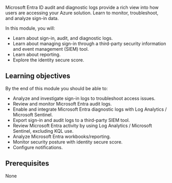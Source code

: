 Microsoft Entra ID audit and diagnostic logs provide a rich view into how users are accessing your Azure solution. Learn to monitor, troubleshoot, and analyze sign-in data.

In this module, you will:

 -  Learn about sign-in, audit, and diagnostic logs.
 -  Learn about managing sign-in through a third-party security information and event management (SIEM) tool.
 -  Learn about reporting.
 -  Explore the identity secure score.

## Learning objectives

By the end of this module you should be able to:

 -  Analyze and investigate sign-in logs to troubleshoot access issues.
 -  Review and monitor Microsoft Entra audit logs.
 -  Enable and integrate Microsoft Entra diagnostic logs with Log Analytics / Microsoft Sentinel.
 -  Export sign-in and audit logs to a third-party SIEM tool.
 -  Review Microsoft Entra activity by using Log Analytics / Microsoft Sentinel, excluding KQL use.
 -  Analyze Microsoft Entra workbooks/reporting.
 -  Monitor security posture with identity secure score.
 -  Configure notifications.

## Prerequisites

None
